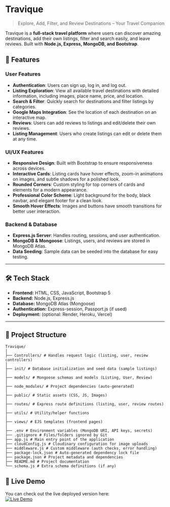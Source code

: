 #  Travique

> Explore, Add, Filter, and Review Destinations – Your Travel Companion  

Travique is a **full-stack travel platform** where users can discover amazing destinations, add their own listings, filter and search easily, and leave reviews. Built with **Node.js, Express, MongoDB, and Bootstrap**.

## 🚀 Features

### User Features
- **Authentication**: Users can sign up, log in, and log out.  
- **Listing Exploration**: View all available travel destinations with detailed information, including images, place name, price, and location.  
- **Search & Filter**: Quickly search for destinations and filter listings by categories.  
- **Google Maps Integration**: See the location of each destination on an interactive map.  
- **Reviews**: Users can add reviews to listings and edit/delete their own reviews.  
- **Listing Management**: Users who create listings can edit or delete them at any time.  

### UI/UX Features
- **Responsive Design**: Built with Bootstrap to ensure responsiveness across devices.  
- **Interactive Cards**: Listing cards have hover effects, zoom-in animations on images, and subtle shadows for a polished look.  
- **Rounded Corners**: Custom styling for top corners of cards and elements for a modern appearance.  
- **Professional Color Scheme**: Light background for the body, black navbar, and elegant footer for a clean look.  
- **Smooth Hover Effects**: Images and buttons have smooth transitions for better user interaction.  

### Backend & Database
- **Express.js Server**: Handles routing, sessions, and user authentication.  
- **MongoDB & Mongoose**: Listings, users, and reviews are stored in MongoDB Atlas.  
- **Data Seeding**: Sample data can be seeded into the database for easy testing.  

---

## 🛠️ Tech Stack

- **Frontend:** HTML, CSS, JavaScript, Bootstrap 5  
- **Backend:** Node.js, Express.js  
- **Database:** MongoDB Atlas (Mongoose)  
- **Authentication:** Express-session, Passport.js (if used)  
- **Deployment:** (optional: Render, Heroku, Vercel)

---

## 📂 Project Structure
```
Travique/
│
├── Controllers/ # Handles request logic (listing, user, review controllers)
│
├── init/ # Database initialization and seed data (sample listings)
│
├── models/ # Mongoose schemas and models (Listing, User, Review)
│
├── node_modules/ # Project dependencies (auto-generated)
│
├── public/ # Static assets (CSS, JS, Images)
│
├── routes/ # Express route definitions (listing, user, review routes)
│
├── utils/ # Utility/helper functions
│
├── views/ # EJS templates (frontend pages)
│
├── .env # Environment variables (MongoDB URI, API keys, secrets)
├── .gitignore # Files/folders ignored by Git
├── app.js # Main entry point of the application
├── cloudConfig.js # Cloudinary configuration for image uploads
├── middleware.js # Custom middleware (auth checks, error handling)
├── package-lock.json # Auto-generated dependency lock file
├── package.json # Project metadata and dependencies
├── README.md # Project documentation
└── schema.js # Extra schema definitions (if any)
```


##  🔗 Live Demo

You can check out the live deployed version here:  
[![Live Demo](https://img.shields.io/badge/Live-Website-green?style=for-the-badge&logo=vercel)](https://travique-fxzw.onrender.com)



